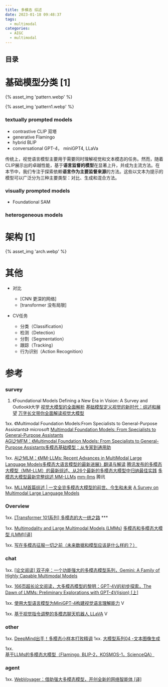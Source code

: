```yaml
---
title: 多模态 综述
date: 2023-01-18 09:48:37
tags:
  - multimodal
categories:
  - AIGC  
  - multimodal
---
```


<p></p>
<!-- more -->

## 目录
<!-- toc -->

# 基础模型分类 [1]
{% asset_img  'pattern.webp' %}

{% asset_img  'pattern1.webp' %}

### textually prompted models 
  - contrastive
    CLIP  双塔
  - generative 
    Flamingo 
  - hybrid 
    BLIP
  - conversational
    GPT-4， miniGPT4, LLaVa

传统上，视觉语言模型主要用于需要同时理解视觉和文本模态的任务。然而，随着CLIP展示出的卓越性能，基于**语言监督的模型**在显著上升，并成为主流方法。在本节中，我们专注于探索依赖**语言作为主要监督来源**的方法。这些以文本为提示的模型可以广泛分为三种主要类型：对比、生成和混合方法。


###  visually prompted models
  - Foundational 
    SAM

###  heterogeneous  models

# 架构 [1]
{% asset_img  'arch.webp' %}


# 其他
+ 对比
  - [CNN  更深的网络]
  - [transformer 没有局限]
  
+ CV任务
  - 分类（Classification）
  - 检测（Detection）
  - 分割（Segmentation）
  - 跟踪（Tracking）
  - 行为识别（Action Recognition）
  
# 参考
### survey
1. 《Foundational Models Defining a New Era in Vision: A Survey and Outlook》大学
    [视觉大模型的全面解析](https://blog.csdn.net/qq_45368632/article/details/132180645)
    [基础模型定义视觉的新时代：综述和展望](https://zhuanlan.zhihu.com/p/655135848)
    [万字长文带你全面解读视觉大模型](https://zhuanlan.zhihu.com/p/648578542)

1xx. 《Multimodal Foundation Models:From Specialists to General-Purpose Assistants》  microsoft
   [Multimodal Foundation Models: From Specialists to General-Purpose Assistants](https://blog.csdn.net/qq_41200212/article/details/134663233)   
   [AGI之MFM：《Multimodal Foundation Models: From Specialists to General-Purpose Assistants多模态基础模型：从专家到通用助](https://blog.csdn.net/qq_41185868/article/details/133594461)

1xx. [AI之MLM：《MM-LLMs: Recent Advances in MultiModal Large Language Models多模态大语言模型的最新进展》翻译与解读](https://blog.csdn.net/qq_41185868/article/details/135877268)
   [腾讯发布的多模态大模型（MM-LLM）的最新综述、从26个最新的多模态大模型中归纳最佳实践](https://zhuanlan.zhihu.com/p/680487634)
   [多模态大模型最新完整综述 MM-LLMs](https://zhuanlan.zhihu.com/p/680955430)
[mm-llms](https://mm-llms.github.io/archives/) 腾讯

1xx. [MLLM首篇综述 | 一文全览多模态大模型的前世、今生和未来](https://cloud.tencent.com/developer/article/2322835)
   [A Survey on Multimodal Large Language Models](https://arxiv.org/abs/2306.13549)
   
### Overview
1xx. [[Transformer 101系列] 多模态的大一统之路](https://zhuanlan.zhihu.com/p/643969218)  *** 

1xx. [Multimodality and Large Multimodal Models (LMMs)](https://huyenchip.com/2023/10/10/multimodal.html)
   [多模态和多模态大模型 (LMM)[译]](https://baoyu.io/translations/lmm/multimodality-and-large-multimodal-models)

1xx. [写在多模态征服一切之前（未来数据和模型应该是什么样的？）](https://zhuanlan.zhihu.com/p/667942680)


### chat
1xx. [[论文阅读] 双子座：一个功能强大的多模态模型系列，Gemini: A Family of Highly Capable Multimodal Models](https://zhuanlan.zhihu.com/p/670821058)

1xx. [166页超长论文阅读，大多模态模型的黎明：GPT-4V的初步探索，The Dawn of LMMs: Preliminary Explorations with GPT-4V(ision) [上]](https://zhuanlan.zhihu.com/p/663655741)

1xx. [使用大型语言模型为MiniGPT-4构建视觉语言理解能力](https://apposcmf8kb5033.pc.xiaoe-tech.com/live_pc/l_64a7d282e4b007b201a34052) V

1xx. [基于视觉指令调整的多模态聊天机器人 LLaVA](https://apposcmf8kb5033.pc.xiaoe-tech.com/live_pc/l_64a7d4fde4b0d1e42e7fc7e6)  V

### other
1xx. [DeepMind出手！多模态小样本打败精调](https://zhuanlan.zhihu.com/p/511517344)
1xx. [大模型系列04 -文本图像生成](https://zhuanlan.zhihu.com/p/669757416)



1xx. [基于LLMs的多模态大模型（Flamingo, BLIP-2，KOSMOS-1，ScienceQA）](https://blog.csdn.net/qq_39388410/article/details/130757157)



### agent

1xx. [WebVoyager：借助强大多模态模型，开创全新的网络智能体 [译]](https://baoyu.io/translations/ai-paper/2401.13919-webvoyager-building-an-end-to-end-web-agent-with-large-multimodal-models)





